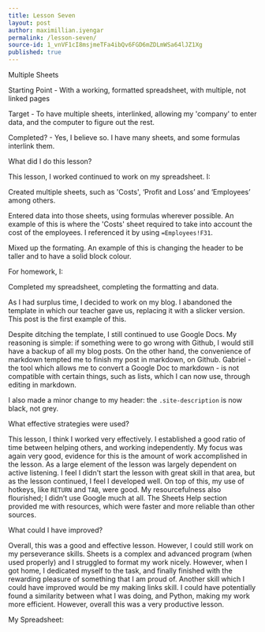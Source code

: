 ```yaml
---
title: Lesson Seven
layout: post
author: maximillian.iyengar
permalink: /lesson-seven/
source-id: 1_vnVF1cI8msjmeTFa4ibQv6FGD6mZDLmWSa64lJZ1Xg
published: true
---
```

Multiple Sheets

Starting Point - With a working, formatted spreadsheet, with multiple, not linked pages

Target - To have multiple sheets, interlinked, allowing my 'company' to enter data, and the computer to figure out the rest.

Completed? - Yes, I believe so. I have many sheets, and some formulas interlink them.

What did I do this lesson?

This lesson, I worked continued to work on my spreadsheet. I:

Created multiple sheets, such as 'Costs', ‘Profit and Loss’ and ‘Employees’ among others.

Entered data into those sheets, using formulas wherever possible. An example of this is where the 'Costs' sheet required to take into account the cost of the employees. I referenced it by using `=Employees!F31`.

Mixed up the formating. An example of this is changing the header to be taller and to have a solid block colour.

For homework, I:

Completed my spreadsheet, completing the formatting and data.

As I had surplus time, I decided to work on my blog. I abandoned the template in which our teacher gave us, replacing it with a slicker version. This post is the first example of this.

Despite ditching the template, I still continued to use Google Docs. My reasoning is simple: if something were to go wrong with Github, I would still have a backup of all my blog posts. On the other hand, the convenience of markdown tempted me to finish my post in markdown, on Github. Gabriel - the tool which allows me to convert a Google Doc to markdown - is not compatible with certain things, such as lists, which I can now use, through editing in markdown.

I also made a minor change to my header: the `.site-description` is now black, not grey.

What effective strategies were used?

This lesson, I think I worked very effectively. I established a good ratio of time between helping others, and working independently. My focus was again very good, evidence for this is the amount of work accomplished in the lesson. As a large element of the lesson was largely dependent on active listening. I feel I didn't start the lesson with great skill in that area, but as the lesson continued, I feel I developed well. On top of this, my use of hotkeys, like `RETURN` and `TAB`, were good. My resourcefulness also flourished; I didn’t use Google much at all. The Sheets Help section provided me with resources, which were faster and more reliable than other sources.

What could I have improved?

Overall, this was a good and effective lesson. However, I could still work on my perseverance skills. Sheets is a complex and advanced program (when used properly) and I struggled to format my work nicely. However, when I got home, I dedicated myself to the task, and finally finished with the rewarding pleasure of something that I am proud of. Another skill which I could have improved would be my making links skill. I could have potentially found a similarity between what I was doing, and Python, making my work more efficient. However, overall this was a very productive lesson.

My Spreadsheet:

